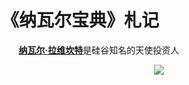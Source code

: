 # 《纳瓦尔宝典》札记

&nbsp;&nbsp;&nbsp;&nbsp;&nbsp;&nbsp;&nbsp;[**纳瓦尔·拉维坎特**](https://baike.baidu.com/item/纳瓦尔·拉威康特)是硅谷知名的天使投资人

<center>
<img src="https://weipeng2k.github.io/lunatic-diary/resources/almanack-of-navall-ravikant/naval-ravikant.jpg" />
</center>

